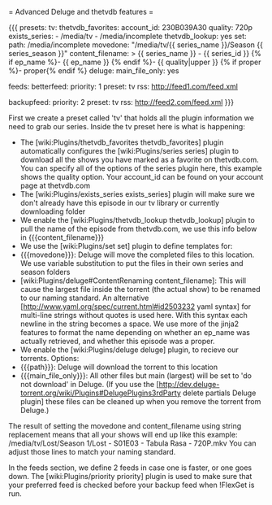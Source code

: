 = Advanced Deluge and thetvdb features =

{{{
presets:
  tv:
    thetvdb_favorites:
      account_id: 230B039A30
      quality: 720p
    exists_series:
      - /media/tv
      - /media/incomplete
    thetvdb_lookup: yes
    set:
      path: /media/incomplete
      movedone: "/media/tv/{{ series_name }}/Season {{ series_season }}"
      content_filename: >
        {{ series_name }} - {{ series_id }}
        {% if ep_name %}- {{ ep_name }} {% endif %}- {{ quality|upper }}
        {% if proper %}- proper{% endif %}
    deluge:
      main_file_only: yes

feeds:
  betterfeed:
    priority: 1
    preset: tv
    rss: http://feed1.com/feed.xml

  backupfeed:
    priority: 2
    preset: tv
    rss: http://feed2.com/feed.xml
}}}

First we create a preset called 'tv' that holds all the plugin information we need to grab our series. Inside the tv preset here is what is happening:
 - The [wiki:Plugins/thetvdb_favorites thetvdb_favorites] plugin automatically configures the [wiki:Plugins/series series] plugin to download all the shows you have marked as a favorite on thetvdb.com. You can specify all of the options of the series plugin here, this example shows the quality option. Your account_id can be found on your account page at thetvdb.com
 - The [wiki:Plugins/exists_series exists_series] plugin will make sure we don't already have this episode in our tv library or currently downloading folder
 - We enable the [wiki:Plugins/thetvdb_lookup thetvdb_lookup] plugin to pull the name of the episode from thetvdb.com, we use this info below in {{{content_filename}}}
 - We use the [wiki:Plugins/set set] plugin to define templates for:
  - {{{movedone}}}: Deluge will move the completed files to this location. We use variable substitution to put the files in their own series and season folders
  - [wiki:Plugins/deluge#ContentRenaming content_filename]: This will cause the largest file inside the torrent (the actual show) to be renamed to our naming standard. An alternative [http://www.yaml.org/spec/current.html#id2503232 yaml syntax] for multi-line strings without quotes is used here. With this syntax each newline in the string becomes a space. We use more of the jinja2 features to format the name depending on whether an ep_name was actually retrieved, and whether this episode was a proper. 
 - We enable the [wiki:Plugins/deluge deluge] plugin, to recieve our torrents. Options:
  - {{{path}}}: Deluge will download the torrent to this location
  - {{{main_file_only}}}: All other files but main (largest) will be set to 'do not download' in Deluge. (If you use the [http://dev.deluge-torrent.org/wiki/Plugins#DelugePlugins3rdParty delete partials Deluge plugin] these files can be cleaned up when you remove the torrent from Deluge.) 

The result of setting the movedone and content_filename using string replacement means that all your shows will end up like this example:
 /media/tv/Lost/Season 1/Lost - S01E03 - Tabula Rasa - 720P.mkv
You can adjust those lines to match your naming standard.

In the feeds section, we define 2 feeds in case one is faster, or one goes down. The [wiki:Plugins/priority priority] plugin is used to make sure that your preferred feed is checked before your backup feed when !FlexGet is run.